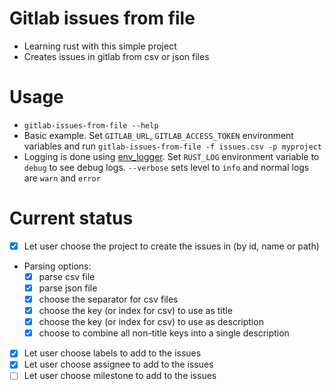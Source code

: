 # Gitlab issues from file
- Learning rust with this simple project
- Creates issues in gitlab from csv or json files
# Usage
- `gitlab-issues-from-file --help`
- Basic example. Set `GITLAB_URL`, `GITLAB_ACCESS_TOKEN` environment variables and run `gitlab-issues-from-file -f issues.csv -p myproject`
- Logging is done using [env_logger](https://docs.rs/env_logger/latest/env_logger/). Set `RUST_LOG` environment variable to `debug` to see debug logs. `--verbose` sets level to `info` and normal logs are `warn` and `error`
# Current status
- [x] Let user choose the project to create the issues in (by id, name or path)
- Parsing options:
    - [x] parse csv file
    - [x] parse json file
    - [x] choose the separator for csv files
    - [x] choose the key (or index for csv) to use as title
    - [x] choose the key (or index for csv) to use as description
    - [x] choose to combine all non-title keys into a single description
- [x] Let user choose labels to add to the issues
- [x] Let user choose assignee to add to the issues
- [ ] Let user choose milestone to add to the issues
